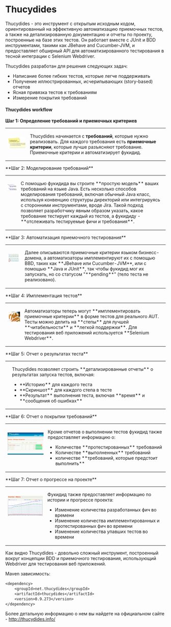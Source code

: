 # Thucydides
Thucydides - это инструмент с открытым исходным кодом, ориентированный на эффективную автоматизацию приемочных тестов, а также на детализированную документацию и отчеты по проекту, построенные на базе этих тестов. Он работает вместе с JUnit и BDD инструментами, такими как JBehave and Cucumber-JVM, и предоставляет обширный API для автоматизированного тестирования в тесной интеграции с Selenium Webdriver.

Thucydides разработан для решения следующих задач:
* Написание более гибких тестов, которые легче поддерживать
* Получение иллюстрированных, исчерипывающих (story-based) отчетов
* Ясная привязка тестов к требованиям
* Измерение покрытия требований

#### Thucydides workflow
**Шаг 1: Определение требований и приемочных критериев**
<table width="100%" cellspacing="" cellpadding="5" border="0">
    <tbody>
        <tr>
            <td valign="top" align="left" style="padding-top: 13px;">
                <p>
                    <img width="250" border="0" alt="" src="/resources/story-cards.jpg">
                </p>
            </td>
            <td valign="top" align="left">
                <p>Thucydides начинается с <strong>требований</strong>, которые нужно реализовать. Для каждого требования есть <strong>приемочные критерии</strong>, которые лучше разъясняют требование. Приемочные критерии и автоматизирует фукидид.</p>
            </td>
        </tr>
    </tbody>
</table>
**Шаг 2: Моделирование требований**
<table width="100%" cellspacing="" cellpadding="5" border="0">
    <tbody>
        <tr>
            <td valign="top" align="left" style="padding-top: 13px;">
                <p>
                    <img width="250" border="0" alt="" src="/resources/requirements.png">
                </p>
            </td>
            <td valign="top" align="left">
                <p>С помощью фукидида вы строите **простую модель** ваших требований на языке Java. Есть несколько способов моделирования требований, включая обычный Java класс, используя конвенцию структуры директорий или интегрируясь с сторонними инструментами, вроде Jira. Такой подход позволяет разработчику явным образом указать, какое требование тестирует каждый из тестов, а фукидиду - **отслеживать тестируемые фичи и требования**.</p>
            </td>
        </tr>
    </tbody>
</table>
**Шаг 3: Автоматизация приемочного тестирования**
<table width="100%" cellspacing="" cellpadding="5" border="0">
    <tbody>
        <tr>
            <td valign="top" align="left" style="padding-top: 13px;">
                <p>
                    <img width="250" border="0" alt="" src="/resources/given-when-then.jpg">
                </p>
            </td>
            <td valign="top" align="left">
                <p> Далее описываются приемочные критерии языком бизнесс-домена, а автоматизаторы имплементируют их с помощью BBD, таких как **JBehave или Cucumber-JVM**, или с помощью **Java и JUnit**, так чтобы фукидид мог их запускать, но со статусом "**pending**" (тело теста не реализовано).</p>
            </td>
        </tr>
    </tbody>
</table>
**Шаг 4: Имплементация тестов**
<table width="100%" cellspacing="" cellpadding="5" border="0">
    <tbody>
        <tr>
            <td valign="top" align="left" style="padding-top: 13px;">
                <p>
                    <img width="250" border="0" alt="" src="/resources/small-keyboard.png">
                </p>
            </td>
            <td valign="top" align="left">
                <p> Автоматизаторы теперь могут **имплементировать приемочные критерии** в форме тестов для реального AUT. Тесты можно делить на **степы** для лучшей **читабельности** и **легкой поддержки**. Для тестирования веб приложений используется **Selenium Webdriver**.</p>
            </td>
        </tr>
    </tbody>
</table>
**Шаг 5: Отчет о результатах теста**
<table width="100%" cellspacing="" cellpadding="5" border="0">
    <tbody>
        <tr>
            <td valign="top" align="left" style="padding-top: 13px;">
                <p>
                    <img width="250" border="0" alt="" src="/resources/reports.jpg">
                </p>
            </td>
            <td valign="top" align="left">
                <p> Thucydides позволяет строить **детализированные отчеты** о результатах запуска тестов, включая:
                    <ul>
                        <li>**Историю** для каждого теста</li>
                        <li>**Скриншот** для каждого степа в тесте</li>
                        <li>**Результат** выполнения теста, включая **время** и **сообщения об ошибках**</li>
                </ul>
                </p>
            </td>
        </tr>
    </tbody>
</table>
**Шаг 6: Отчет о покрытии требований**
<table width="100%" cellspacing="" cellpadding="5" border="0">
    <tbody>
        <tr>
            <td valign="top" align="left" style="padding-top: 13px;">
                <p>
                    <img width="250" border="0" alt="" src="/resources/coverage.jpg">
                </p>
            </td>
            <td valign="top" align="left">
                <p> Кроме отчетов о выполнении тестов фукидид также предоставляет информацию о:
                    <ul>
                        <li>Количестве **протестированных** требований</li>
                        <li>Количестве **выполненных** требований</li>
                        <li>количестве **требований, которые предстоит выполнить**</li>
                    </ul>
                </p>
            </td>
        </tr>
    </tbody>
</table>
**Шаг 7: Отчет о прогрессе на проекте**
<table width="100%" cellspacing="" cellpadding="5" border="0">
    <tbody>
        <tr>
            <td valign="top" align="left" style="padding-top: 13px;">
                <p>
                    <img width="250" border="0" alt="" src="/resources/history.jpg">
                </p>
            </td>
            <td valign="top" align="left">
                <p> Фукидид также предоставляет информацию по истории и прогрессе проекта:
                    <ul>
                        <li>Изменение количества разработанных фич во времени</li>
                        <li>Изменение количества имплементированных и протестированных фич во времени</li>
                        <li>Изменение количества упавших тестов во времени</li>
                    </ul>
                </p>
            </td>
        </tr>
    </tbody>
</table>
Как видно Thucydides - довольно сложный инструмент, построенный вокруг концепции BDD и приемочного тестирования, использующий Webdriver для тестирования веб приложений.

Maven зависимость:
```
<dependency>
	<groupId>net.thucydides</groupId>
	<artifactId>thucydides</artifactId>
	<version>0.9.273</version>
</dependency>

```


Более детальную информацию о нем вы найдете на официальном сайте - http://thucydides.info/

